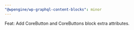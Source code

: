 ```yaml
---
"@wpengine/wp-graphql-content-blocks": minor
---
```


Feat: Add CoreButton and CoreButtons block extra attributes.
